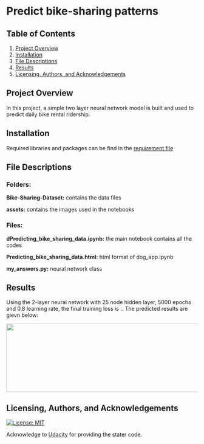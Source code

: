 # Predict bike-sharing patterns


## Table of Contents

1. [Project Overview](#project_overview)
2. [Installation](#installation)
3. [File Descriptions](#files)
4. [Results](#results)
5. [Licensing, Authors, and Acknowledgements](#licensing)

## Project Overview <a name="project_overview"></a>

In this project, a simple two layer neural network model is built and used to predict daily bike rental ridership.

## Installation <a name="installation"></a>

Required libraries and packages can be find in the [requirement file]('requirement.txt')

## File Descriptions <a name="files"></a>

### Folders: 
**Bike-Sharing-Dataset:** contains the data files

**assets:** contains the images used in the notebooks

### Files:
**dPredicting_bike_sharing_data.ipynb:** the main notebook contains all the codes

**Predicting_bike_sharing_data.html:** html format of dog_app.ipynb

**my_answers.py:** neural network class

## Results<a name="results"></a>

Using the 2-layer neural network with 25 node hidden layer, 5000 epochs and 0.8 learning rate, the final training loss is  ..
The predicted results are gievn below:

<img src="notebook_ims/pytorch_nn_result.png" width="600" height="180" />

## Licensing, Authors, and Acknowledgements<a name="licensing"></a>

[![License: MIT](https://img.shields.io/badge/License-MIT-yellow.svg)](https://opensource.org/licenses/MIT)

Acknowledge to [Udacity](https://www.udacity.com/) for providing the stater code.  




